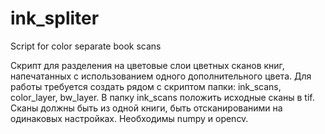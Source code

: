 # ink_spliter
Script for color separate book scans

Скрипт для разделения на цветовые слои цветных сканов книг, напечатанных  с использованием одного дополнительного цвета.
Для работы требуется создать рядом с скриптом папки: ink_scans, color_layer, bw_layer. В папку ink_scans положить исходные сканы в tif. Сканы должны быть из одной книги, быть отсканированими на одинаковых настройках.
Необходимы numpy и opencv. 

